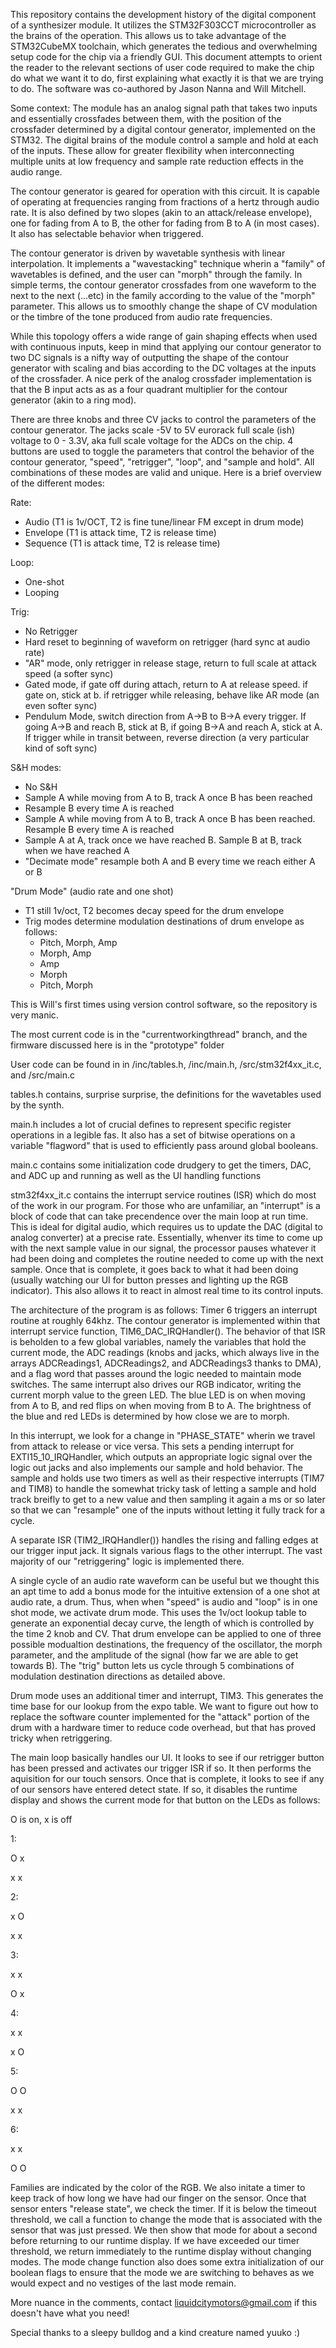 This repository contains the development history of the digital component of a synthesizer module. It utilizes the STM32F303CCT microcontroller as the brains of the operation. This allows us to take advantage of the STM32CubeMX toolchain, which generates the tedious and overwhelming setup code for the chip via a friendly GUI. This document attempts to orient the reader to the relevant sections of user code required to make the chip do what we want it to do, first explaining what exactly it is that we are trying to do.  The software was co-authored by Jason Nanna and Will Mitchell. 

Some context: The module has an analog signal path that takes two inputs and essentially crossfades between them, with the position of the crossfader determined by a digital contour generator, implemented on the STM32. The digital brains of the module control a sample and hold at each of the inputs. These allow for greater flexibility when interconnecting multiple units at low frequency and sample rate reduction effects in the audio range.

The contour generator is geared for operation with this circuit. It is capable of operating at frequencies ranging from fractions of a hertz through audio rate. It is also defined by two slopes (akin to an attack/release envelope), one for fading from A to B, the other for fading from B to A (in most cases). It also has selectable behavior when triggered. 

The contour generator is driven by wavetable synthesis with linear interpolation. It implements a "wavestacking" technique wherin a "family" of wavetables is defined, and the user can "morph" through the family. In simple terms, the contour generator crossfades from one waveform to the next to the next (...etc) in the family according to the value of the "morph" parameter. This allows us to smoothly change the shape of CV modulation or the timbre of the tone produced from audio rate frequencies.

While this topology offers a wide range of gain shaping effects when used with continuous inputs, keep in mind that applying our contour generator to two DC signals is a nifty way of outputting the shape of the contour generator with scaling and bias according to the DC voltages at the inputs of the crossfader. A nice perk of the analog crossfader implementation is that the B input acts as as a four quadrant multiplier for the contour generator (akin to a ring mod). 

There are three knobs and three CV jacks to control the parameters of the contour generator. The jacks scale -5V to 5V eurorack full scale (ish) voltage to 0 - 3.3V, aka full scale voltage for the ADCs on the chip. 4 buttons are used to toggle the parameters that control the behavior of the contour generator, "speed", "retrigger", "loop", and "sample and hold". All combinations of these modes are valid and unique. Here is a brief overview of the different modes:

Rate:
- Audio (T1 is 1v/OCT, T2 is fine tune/linear FM except in drum mode)
- Envelope (T1 is attack time, T2 is release time)
- Sequence (T1 is attack time, T2 is release time)

Loop:
- One-shot
- Looping

Trig:
- No Retrigger
- Hard reset to beginning of waveform on retrigger (hard sync at audio rate)
- "AR" mode, only retrigger in release stage, return to full scale at attack speed (a softer sync)
- Gated mode, if gate off during attach, return to A at release speed. if gate on, stick at b. if retrigger while releasing, behave like AR mode (an even softer sync)
- Pendulum Mode, switch direction from A->B to B->A every trigger. If going A->B and reach B, stick at B, if going B->A and reach A, stick at A. If trigger while in transit between, reverse direction (a very particular kind of soft sync)

S&H modes:
- No S&H
- Sample A while moving from A to B, track A once B has been reached
- Resample B every time A is reached
- Sample A while moving from A to B, track A once B has been reached. Resample B every time A is reached
- Sample A at A, track once we have reached B. Sample B at B, track when we have reached A
- "Decimate mode" resample both A and B every time we reach either A or B

"Drum Mode" (audio rate and one shot)
- T1 still 1v/oct, T2 becomes decay speed for the drum envelope
- Trig modes determine modulation destinations of drum envelope as follows:
	- Pitch, Morph, Amp
	- Morph, Amp
	- Amp
	- Morph
	- Pitch, Morph

This is Will's first times using version control software, so the repository is very manic.

The most current code is in the "currentworkingthread" branch, and the firmware discussed here is in the "prototype" folder

User code can be found in in /inc/tables.h, /inc/main.h, /src/stm32f4xx_it.c, and /src/main.c

tables.h contains, surprise surprise, the definitions for the wavetables used by the synth.

main.h includes a lot of crucial defines to represent specific register operations in a legible fas. It also has a set of bitwise operations on a variable "flagword" that is used to efficiently pass around global booleans.

main.c contains some initialization code drudgery to get the timers, DAC, and ADC up and running as well as the UI handling functions

stm32f4xx_it.c contains the interrupt service routines (ISR) which do most of the work in our program. For those who are unfamiliar, an "interrupt" is a block of code that can take precendence over the main loop at run time. This is ideal for digital audio, which requires us to update the DAC (digital to analog converter) at a precise rate. Essentially, whenver its time to come up with the next sample value in our signal, the processor pauses whatever it had been doing and completes the routine needed to come up with the next sample. Once that is complete, it goes back to what it had been doing (usually watching our UI for button presses and lighting up the RGB indicator). This also allows it to react in almost real time to its control inputs.

The architecture of the program is as follows: Timer 6 triggers an interrupt routine at roughly 64khz. The contour generator is implemented within that interrupt service function, TIM6_DAC_IRQHandler(). The behavior of that ISR is beholden to a few global variables, namely the variables that hold the current mode, the ADC readings (knobs and jacks, which always live in the arrays ADCReadings1, ADCReadings2, and ADCReadings3  thanks to DMA), and a flag word that passes around the logic needed to maintain mode switches. The same interrupt also drives our RGB indicator, writing the current morph value to the green LED. The blue LED is on when moving from A to B, and red flips on when moving from B to A. The brightness of the blue and red LEDs is determined by how close we are to morph.

In this interrupt, we look for a change in "PHASE_STATE" wherin we travel from attack to release or vice versa. This sets a pending interrupt for EXTI15_10_IRQHandler, which outputs an appropriate logic signal over the logic out jacks and also implements our sample and hold behavior. The sample and holds use two timers as well as their respective interrupts (TIM7 and TIM8) to handle the somewhat tricky task of letting a sample and hold track breifly to get to a new value and then sampling it again a ms or so later so that we can "resample" one of the inputs without letting it fully track for a cycle.

A separate ISR (TIM2_IRQHandler()) handles the rising and falling edges at our trigger input jack. It signals various flags to the other interrupt. The vast majority of our "retriggering" logic is implemented there. 

A single cycle of an audio rate waveform can be useful but we thought this an apt time to add a bonus mode for the intuitive extension of a one shot at audio rate, a drum. Thus, when when "speed" is audio and "loop" is in one shot mode, we activate drum mode. This uses the 1v/oct lookup table to generate an exponential decay curve, the length of which is controlled by the time 2 knob and CV. That drum envelope can be applied to one of three possible modualtion destinations, the frequency of the oscillator, the morph parameter, and the amplitude of the signal (how far we are able to get towards B). The "trig" button lets us cycle through 5 combinations of modulation destination directions as detailed above.

Drum mode uses an additional timer and interrupt, TIM3. This generates the time base for our lookup from the expo table. We want to figure out how to replace the software counter implemented for the "attack" portion of the drum with a hardware timer to reduce code overhead, but that has proved tricky when retriggering.

The main loop basically handles our UI. It looks to see if our retrigger button has been pressed and activates our trigger ISR if so. It then performs the aquisition for our touch sensors. Once that is complete, it looks to see if any of our sensors have entered detect state. If so, it disables the runtime display and shows the current mode for that button on the LEDs as follows:

O is on, x is off

1:

O   	x


x   	x



2:

x   	O


x   	x




3:

x   	x


O   	x




4:

x   	x


x   	O




5:

O   	O


x   	x




6:

x   	x


O 	  O

Families are indicated by the color of the RGB. We also initate a timer to keep track of how long we have had our finger on the sensor. Once that sensor enters "release state", we check the timer. If it is below the timeout threshold, we call a function to change the mode that is associated with the sensor that was just pressed. We then show that mode for about a second before returning to our runtime display. If we have exceeded our timer threshold, we return immediately to the runtime display without changing modes. The mode change function also does some extra initialization of our boolean flags to ensure that the mode we are switching to behaves as we would expect and no vestiges of the last mode remain.

More nuance in the comments, contact liquidcitymotors@gmail.com if this doesn't have what you need!

Special thanks to a sleepy bulldog and a kind creature named yuuko :)
